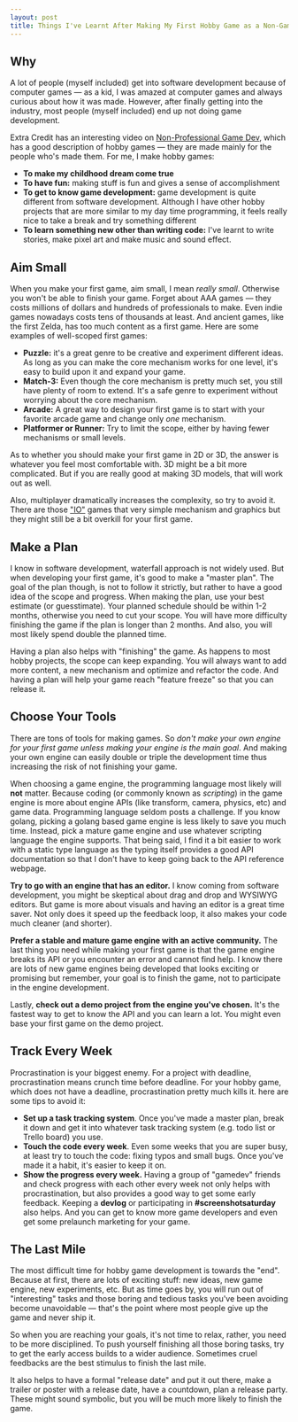 ```yaml
---
layout: post
title: Things I've Learnt After Making My First Hobby Game as a Non-Game Developer
---
```


## Why

A lot of people (myself included) get into software development because of computer games — as a kid, I was amazed at computer games and always curious about how it was made. However, after finally getting into the industry, most people (myself included) end up not doing game development.

Extra Credit has an interesting video on [Non-Professional Game Dev](https://www.youtube.com/watch?v=m4p7T9O_tqg), which has a good description of hobby games — they are made mainly for the people who's made them. For me, I make hobby games:

- **To make my childhood dream come true**
- **To have fun:** making stuff is fun and gives a sense of accomplishment
- **To get to know game development:** game development is quite different from software development. Although I have other hobby projects that are more similar to my day time programming, it feels really nice to take a break and try something different
- **To learn something new other than writing code:** I've learnt to write stories, make pixel art and make music and sound effect.

## Aim Small

When you make your first game, aim small, I mean *really small*. Otherwise you won't be able to finish your game. Forget about AAA games — they costs millions of dollars and hundreds of professionals to make. Even indie games nowadays costs tens of thousands at least. And ancient games, like the first Zelda, has too much content as a first game. Here are some examples of well-scoped first games:

- **Puzzle:** it's a great genre to be creative and experiment different ideas. As long as you can make the core mechanism works for one level, it's easy to build upon it and expand your game.
- **Match-3:** Even though the core mechanism is pretty much set, you still have plenty of room to extend. It's a safe genre to experiment without worrying about the core mechanism.
- **Arcade:** A great way to design your first game is to start with your favorite arcade game and change only *one* mechanism.
- **Platformer or Runner:** Try to limit the scope, either by having fewer mechanisms or small levels.

As to whether you should make your first game in 2D or 3D, the answer is whatever you feel most comfortable with. 3D might be a bit more complicated. But if you are really good at making 3D models, that will work out as well.

Also, multiplayer dramatically increases the complexity, so try to avoid it. There are those ["IO"](http://agar.io/) games that very simple mechanism and graphics but they might still be a bit overkill for your first game.

## Make a Plan

I know in software development, waterfall approach is not widely used. But when developing your first game, it's good to make a "master plan". The goal of the plan though, is not to follow it strictly, but rather to have a good idea of the scope and progress. When making the plan, use your best estimate (or guesstimate). Your planned schedule should be within 1-2 months, otherwise you need to cut your scope. You will have more difficulty finishing the game if the plan is longer than 2 months. And also, you will most likely spend double the planned time.

Having a plan also helps with "finishing" the game. As happens to most hobby projects, the scope can keep expanding. You will always want to add more content, a new mechanism and optimize and refactor the code. And having a plan will help your game reach "feature freeze" so that you can release it.

## Choose Your Tools

There are tons of tools for making games. So *don't make your own engine for your first game unless making your engine is the main goal*. And making your own engine can easily double or triple the development time thus increasing the risk of not finishing your game.

When choosing a game engine, the programming language most likely will **not** matter. Because coding (or commonly known as *scripting*) in the game engine is more about engine APIs (like transform, camera, physics, etc) and game data. Programming language seldom posts a challenge. If you know golang, picking a golang based game engine is less likely to save you much time. Instead, pick a mature game engine and use whatever scripting language the engine supports. That being said, I find it a bit easier to work with a static type language as the typing itself provides a good API documentation so that I don't have to keep going back to the API reference webpage.

**Try to go with an engine that has an editor.** I know coming from software development, you might be skeptical about drag and drop and WYSIWYG editors. But game is more about visuals and having an editor is a great time saver. Not only does it speed up the feedback loop, it also makes your code much cleaner (and shorter).

**Prefer a stable and mature game engine with an active community.** The last thing you need while making your first game is that the game engine breaks its API or you encounter an error and cannot find help. I know there are lots of new game engines being developed that looks exciting or promising but remember, your goal is to finish the game, not to participate in the engine development.

Lastly, **check out a demo project from the engine you've chosen.** It's the fastest way to get to know the API and you can learn a lot. You might even base your first game on the demo project.

## Track Every Week

Procrastination is your biggest enemy. For a project with deadline, procrastination means crunch time before deadline. For your hobby game, which does not have a deadline, procrastination pretty much kills it. here are some tips to avoid it:

- **Set up a task tracking system**. Once you've made a master plan, break it down and get it into whatever task tracking system (e.g. todo list or Trello board) you use.
- **Touch the code every week**. Even some weeks that you are super busy, at least try to touch the code: fixing typos and small bugs. Once you've made it a habit, it's easier to keep it on.
- **Show the progress every week.** Having a group of "gamedev" friends and check progress with each other every week not only helps with procrastination, but also provides a good way to get some early feedback. Keeping a **devlog** or participating in **#screenshotsaturday** also helps. And you can get to know more game developers and even get some prelaunch marketing for your game.

## The Last Mile

The most difficult time for hobby game development is towards the "end". Because at first, there are lots of exciting stuff: new ideas, new game engine, new experiments, etc. But as time goes by, you will run out of "interesting" tasks and those boring and tedious tasks you've been avoiding become unavoidable — that's the point where most people give up the game and never ship it.

So when you are reaching your goals, it's not time to relax, rather, you need to be more disciplined. To push yourself finishing all those boring tasks, try to get the early access builds to a wider audience. Sometimes cruel feedbacks are the best stimulus to finish the last mile.

It also helps to have a formal "release date" and put it out there, make a trailer or poster with a release date, have a countdown, plan a release party. These might sound symbolic, but you will be much more likely to finish the game.